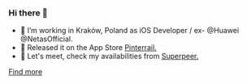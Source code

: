 ### Hi there 👋

- 💼 I’m working in Kraków, Poland as iOS Developer / ex- @Huawei @NetasOfficial.
- 🚀 Released it on the App Store [Pinterrail.](https://pinterrail.com/app) 
- 💬 Let's meet, check my availabilities from [Superpeer.](https://superpeer.com/burakgunduz/-/meet)

[Find more](https://burakgunduztr.github.io)
